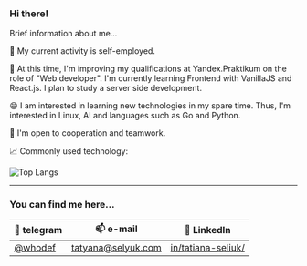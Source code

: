### Hi there!

Brief information about me...

🔭 My current activity is self-employed.

🌱 At this time, I'm improving my qualifications at Yandex.Praktikum on the role of "Web developer". I'm currently learning Frontend with VanillaJS and React.js. I plan to study a server side development.

😄 I am interested in learning new technologies in my spare time. Thus, I'm interested in Linux, AI and languages such as Go and Python.

🤝 I'm open to cooperation and teamwork.

📈 Commonly used technology:

![Top Langs](https://github-readme-stats.vercel.app/api/top-langs/?username=whodef&layout=compact)

---
### You can find me here...

| 📨 telegram    | 📫 e-mail               | 💬 LinkedIn |
| -------------- |:-----------------------:| :-----------:|
| [@whodef](https://t.me/whodef)| tatyana@selyuk.com| [in/tatiana-seliuk/](https://www.linkedin.com/in/tatiana-seliuk/)|



<!-- 
**whodef/whodef** is a ✨ _special_ ✨ repository because its `README.md` (this file) appears on your GitHub profile.

Here are some ideas to get you started:

- 🔭 I’m currently working on ...
- 🌱 I’m currently learning ...
- 👯 I’m looking to collaborate on ...
- 🤔 I’m looking for help with ...
- 💬 Ask me about ...
- 📫 How to reach me: ...
- 😄 Pronouns: ...
- ⚡ Fun fact: ...
-->
